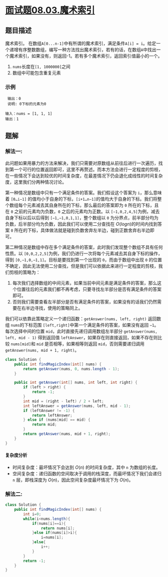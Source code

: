 # [面试题08.03.魔术索引](https://leetcode-cn.com/problems/magic-index-lcci/)
## 题目描述
魔术索引。 在数组`A[0...n-1]`中有所谓的魔术索引，满足条件`A[i] = i`。给定一个递增有序整数数组，编写一种方法找出魔术索引，若有的话，在数组`A`中找出一个魔术索引，如果没有，则返回-1。若有多个魔术索引，返回索引值最小的一个。

1. `nums`长度在`[1, 1000000]`之间
2. 数组中可能包含重复元素
### 示例
``` 输入：nums = [0, 2, 3, 4, 5]
 输出：0
 说明: 0下标的元素为0
```
```
输入：nums = [1, 1, 1]
输出：1
```
## 题解
### 解法一:
此问题如果用暴力的方法来解决，我们只需要对原数组从前往后进行一次遍历，找到第一个可行的位置返回即可，这里不再赘述。而本方法会进行一定程度的剪枝，在一些情况下会达到较优的时间复杂度，在最差情况下仍会退化成线性的时间复杂度，这里我们分两种情况讨论。

第一种情况是数组中只有一个满足条件的答案。我们假设这个答案为 `i`，那么意味着 `[0…i−1]` 的值均小于自身的下标，`[i+1…n−1]`的值均大于自身的下标。我们将整个数组每个元素减去其自身所在的下标，那么最后的答案即为 `0` 所在的下标，且在 `0` 之前的元素均为负数，`0` 之后的元素均为正数。以 `[−1,0,2,4,5]`为例，减去自身下标以后以后得到 `[−1,−1,0,1,1]`，整个数组以 `0` 为分界点，前半部分均为负数，后半部分均为负数，因此我们可以使用二分查找在 $O(logn)$的时间内找到答案 `0` 所在的下标，具体做法就是碰到负数舍弃左半边，碰到正数舍弃右半边即可。

第二种情况是数组中存在多个满足条件的答案，此时我们发现整个数组不具有任何性质。以 `[0,0,2,2,5]`为例，我们仍进行一次将每个元素减去其自身下标的操作，得到 `[0,−1,0,−1,1]`。目标是要找到第一个出现的 `0`，而由于数组中出现 `0` 的位置不确定，因此无法使用二分查找，但是我们可以依据此来进行一定程度的剪枝，我们剪枝的策略为：

1. 每次我们选择数组的中间元素，如果当前中间元素是满足条件的答案，那么这个位置往后的元素我们都不再考虑，只要寻找左半部分是否有满足条件的答案即可。
2. 否则我们需要查看左半部分是否有满足条件的答案，如果没有的话我们仍然需要在右半边寻找，使用的策略同上。

我们可以依靠此策略定义一个递归函数：`getAnswer(nums, left, right)` 返回数组 `nums`的下标范围 `[left,right]`中第一个满足条件的答案，如果没有返回 `−1`。每次选择中间的位置 `mid`，此时直接先递归调用数组左半部分 `getAnswer(nums, left, mid - 1)` 得到返回值 `leftAnswer`，如果存在则直接返回，如果不存在则比较 `nums[mid]`和 `mid` 是否相等，如果相等则返回 `mid`，否则需要递归调用 `getAnswer(nums, mid + 1, right)`。

```java
class Solution {
    public int findMagicIndex(int[] nums) {
        return getAnswer(nums, 0, nums.length - 1);
    }

    public int getAnswer(int[] nums, int left, int right) {
        if (left > right) {
            return -1;
        }
        int mid = (right - left) / 2 + left;
        int leftAnswer = getAnswer(nums, left, mid - 1);
        if (leftAnswer != -1) {
            return leftAnswer;
        } else if (nums[mid] == mid) {
            return mid;
        }
        return getAnswer(nums, mid + 1, right);
    }
}
```
#### 复杂度分析
- 时间复杂度：最坏情况下会达到 $O(n)$ 的时间复杂度，其中 `n` 为数组的长度。
- 空间复杂度：递归函数的空间取决于调用的栈深度，而最坏情况下我们会递归 `n` 层，即栈深度为 $O(n)$，因此空间复杂度最坏情况下为 $O(n)$。
### 解法二:
```java
class Solution {
    public int findMagicIndex(int[] nums) {
        int i=0;
        while(i<nums.length){
            if(nums[i]==i){
                return nums[i];
            }else if(nums[i]>i){
                i=nums[i];
            }else{
                i++;
            }
        }
        return -1;
    }
}
```

